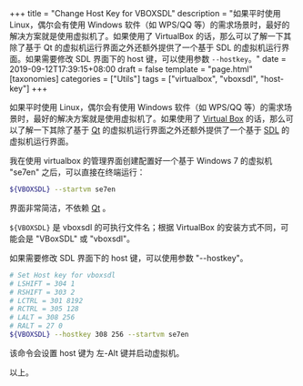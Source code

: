 +++
title = "Change Host Key for VBOXSDL"
description = "如果平时使用 Linux，偶尔会有使用 Windows 软件（如 WPS/QQ 等）的需求场景时，最好的解决方案就是使用虚拟机了。如果使用了 VirtualBox 的话，那么可以了解一下其除了基于 Qt 的虚拟机运行界面之外还额外提供了一个基于 SDL 的虚拟机运行界面。如果需要修改 SDL 界面下的 host 键，可以使用参数 `--hostkey`。"
date = 2019-09-12T17:39:15+08:00
draft = false
template = "page.html"
[taxonomies]
categories =  ["Utils"]
tags = ["virtualbox", "vboxsdl", "host-key"]
+++

如果平时使用 Linux，偶尔会有使用 Windows 软件（如 WPS/QQ 等）的需求场景时，最好的解决方案就是使用虚拟机了。如果使用了 [Virtual Box](https://www.virtualbox.org/) 的话，那么可以了解一下其除了基于 [Qt](https://www.qt.io/) 的虚拟机运行界面之外还额外提供了一个基于 [SDL](https://www.libsdl.org/) 的虚拟机运行界面。

我在使用 virtualbox 的管理界面创建配置好一个基于 Windows 7 的虚拟机 "se7en" 之后，可以直接在终端运行：

```sh
${VBOXSDL} --startvm se7en
```

界面非常简洁，不依赖 [Qt](https://www.qt.io/) 。

`${VBOXSDL}` 是 vboxsdl 的可执行文件名；根据 VirtualBox 的安装方式不同，可能会是 "VBoxSDL" 或 "vboxsdl"。

如果需要修改 SDL 界面下的 host 键，可以使用参数 "--hostkey"。

```sh
# Set Host key for vboxsdl
# LSHIFT = 304 1
# RSHIFT = 303 2
# LCTRL = 301 8192
# RCTRL = 305 128
# LALT = 308 256
# RALT = 27 0
${VBOXSDL} --hostkey 308 256 --startvm se7en
```

该命令会设置 host 键为 左-Alt 键并启动虚拟机。

以上。

